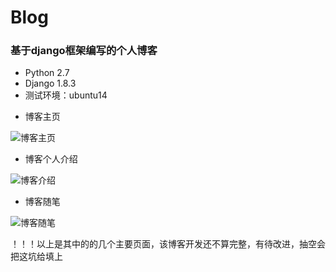 # Blog
### 基于django框架编写的个人博客
- Python 2.7
- Django 1.8.3
- 测试环境：ubuntu14


* 博客主页

![博客主页](http://p79r368jm.bkt.clouddn.com/blog/BlogIndex.png)


* 博客个人介绍

![博客介绍](http://p79r368jm.bkt.clouddn.com/blog/BlogAbout.png)


* 博客随笔

![博客随笔](http://p79r368jm.bkt.clouddn.com/blog/BlogEasy.png)


！！！以上是其中的的几个主要页面，该博客开发还不算完整，有待改进，抽空会把这坑给填上

